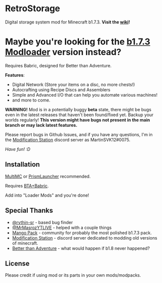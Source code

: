 # RetroStorage
Digital storage system mod for Minecraft b1.7.3. **Visit the [wiki](https://github.com/MartinSVK12/retrostorage/wiki)!**

# Maybe you're looking for the [b1.7.3 Modloader](https://github.com/MartinSVK12/retrostorage) version instead?

Requires Babric, designed for Better than Adventure.

**Features**:

- Digital Network (Store your items on a disc, no more chests!)
- Autocrafting using Recipe Discs and Assemblers
- Simple and Advanced I/O that can help you automate various machines!
- and more to come.

**WARNING!**
Mod is in a potentially buggy **beta** state, there might be bugs even in the latest releases that haven't been found/fixed yet. Backup your worlds regularly!
**This version might have bugs not present in the main branch or may lack latest features.**

Please report bugs in Github Issues, and if you have any questions, I'm in the [Modification Station](https://discord.gg/8Qky5XY) discord server as MartinSVK12#0075.

_Have fun! :D_


## Installation
[MultiMC](https://multimc.org/) or [PrismLauncher](https://prismlauncher.org/) recommended.

Requires [BTA+Babric](https://drive.google.com/file/d/1d_VocjEW2ItjIzbUAsrX_pBThH_zkZAn/view).

Add into "Loader Mods" and you're done!


## Special Thanks
- [@rythin-sr](https://github.com/rythin-sr) - based bug finder
- [@MrMasrozYTLIVE](https://github.com/MrMasrozYTLIVE) - helped with a couple things
- [Mango Pack](https://discord.gg/FaPeNqkbJw) - community for probably the most polished b1.7.3 pack.
- [Modification Station](https://discord.gg/8Qky5XY) - discord server dedicated to modding old versions of minecraft.
- [Better than Adventure](https://discord.com/invite/kGvmzZuG2p) - what would happen if b1.8 never happened?


## License
Please credit if using mod or its parts in your own mods/modpacks.
